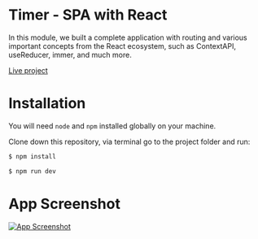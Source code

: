 # Timer - SPA with React

In this module, we built a complete application with routing and various important concepts from the React ecosystem, such as ContextAPI, useReducer, immer, and much more.

[Live project](https://timer-ignite.vercel.app/)

# Installation

You will need `node` and `npm` installed globally on your machine.

Clone down this repository, via terminal go to the project folder and run:

```bash
$ npm install
```

```bash
$ npm run dev
```

# App Screenshot

[![App Screenshot](https://raw.githubusercontent.com/edbonamigo/bootcamp-rocketseat/blob/master/timer-ignite/src/assets/timer-ignite.png)](https://timer-ignite.vercel.app/)